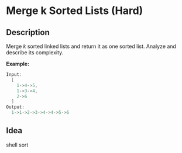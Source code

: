 # Merge k Sorted Lists (Hard)

## Description

Merge *k* sorted linked lists and return it as one sorted list. Analyze and describe its complexity.

**Example:**

```c++
Input:
  [
    1->4->5,
    1->3->4,
    2->6
  ]
Output:
  1->1->2->3->4->4->5->6
```

## Idea

shell sort
